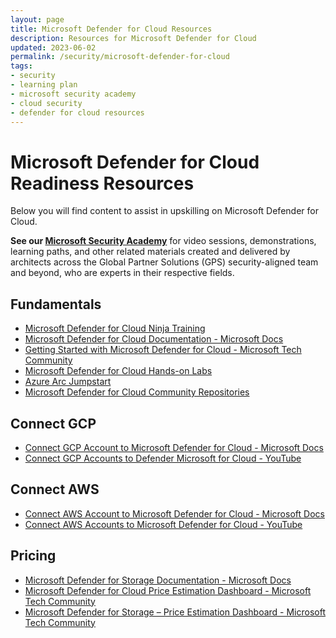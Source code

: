 ```yaml
---
layout: page
title: Microsoft Defender for Cloud Resources
description: Resources for Microsoft Defender for Cloud
updated: 2023-06-02
permalink: /security/microsoft-defender-for-cloud
tags:
- security
- learning plan
- microsoft security academy
- cloud security
- defender for cloud resources 
---
```


# Microsoft Defender for Cloud Readiness Resources
Below you will find content to assist in upskilling on Microsoft Defender for Cloud.

**See our [Microsoft Security Academy](https://microsoft.github.io/PartnerResources/skilling/microsoft-security-academy)** for video sessions, demonstrations, learning paths, and other related materials created and delivered by architects across the Global Partner Solutions (GPS) security-aligned team and beyond, who are experts in their respective fields.

## Fundamentals
* [Microsoft Defender for Cloud Ninja Training](https://techcommunity.microsoft.com/t5/microsoft-defender-for-cloud/become-a-microsoft-defender-for-cloud-ninja/ba-p/1608761)
* [Microsoft Defender for Cloud Documentation - Microsoft Docs](https://learn.microsoft.com/en-us/azure/defender-for-cloud/)
* [Getting Started with Microsoft Defender for Cloud - Microsoft Tech Community](https://techcommunity.microsoft.com/t5/fasttrack-for-azure/getting-started-with-microsoft-defender-for-cloud/ba-p/3255653)
* [Microsoft Defender for Cloud Hands-on Labs](https://aka.ms/MDFCLabs)
* [Azure Arc Jumpstart](https://azurearcjumpstart.io/overview/)
* [Microsoft Defender for Cloud Community Repositories](https://github.com/Azure/Microsoft-Defender-for-Cloud)

## Connect GCP
* [Connect GCP Account to Microsoft Defender for Cloud - Microsoft Docs](https://docs.microsoft.com/en-us/azure/defender-for-cloud/quickstart-onboard-gcp)
* [Connect GCP Accounts to Defender Microsoft for Cloud - YouTube](https://www.youtube.com/watch?v=6BpXG3EHoMo)

## Connect AWS
* [Connect AWS Account to Microsoft Defender for Cloud - Microsoft Docs](https://docs.microsoft.com/en-us/azure/defender-for-cloud/quickstart-onboard-aws?pivots=env-settings)
* [Connect AWS Accounts to Microsoft Defender for Cloud - YouTube](https://www.youtube.com/watch?v=UwYWAClAtgc)

## Pricing
* [Microsoft Defender for Storage Documentation - Microsoft Docs](https://learn.microsoft.com/en-us/azure/defender-for-cloud/defender-for-storage-introduction)
* [Microsoft Defender for Cloud Price Estimation Dashboard - Microsoft Tech Community](https://techcommunity.microsoft.com/t5/microsoft-defender-for-cloud/microsoft-defender-for-cloud-price-estimation-dashboard/ba-p/3247622)
* [Microsoft Defender for Storage – Price Estimation Dashboard - Microsoft Tech Community](https://techcommunity.microsoft.com/t5/microsoft-defender-for-cloud/microsoft-defender-for-storage-price-estimation-dashboard/ba-p/2429724)
